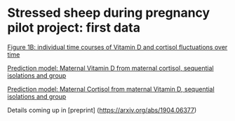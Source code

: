 # Stressed sheep during pregnancy pilot project: first data

[Figure 1B: individual time courses of Vitamin D and cortisol fluctuations over time](https://exploratory.io/viz/ivC1vEA9IX/log-scale-VitD-Cortisol-by-AnimalID-tJa5EpW3PU?embed=true)

[Prediction model: Maternal Vitamin D from maternal cortisol, sequential isolations and group](https://exploratory.io/viz/ivC1vEA9IX/VitD-lin-regression-by-group-Resid-vVs1cdO1bx?embed=true)

[Prediction model: Maternal Cortisol from maternal Vitamin D, sequential isolations and group](https://exploratory.io/viz/ivC1vEA9IX/Cortisol-linear-regression-by-group-Resid-upI0BJx8La?embed=true)

Details coming up in [preprint] (https://arxiv.org/abs/1904.06377)

